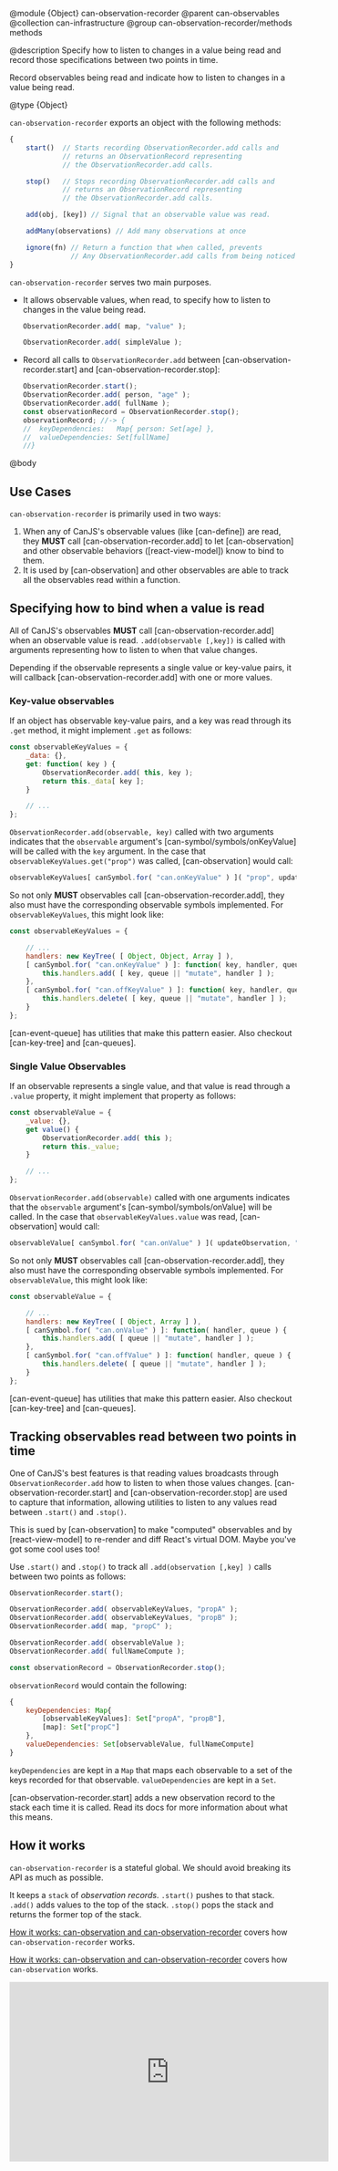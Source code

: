 @module {Object} can-observation-recorder
@parent can-observables
@collection can-infrastructure
@group can-observation-recorder/methods methods

@description Specify how to listen to changes in a value being read and record
those specifications between two points in time.

Record observables being read and indicate how to listen to changes
in a value being read.

@type {Object}

`can-observation-recorder` exports an object with the following methods:

```js
{
    start()  // Starts recording ObservationRecorder.add calls and
             // returns an ObservationRecord representing
             // the ObservationRecorder.add calls.

    stop()   // Stops recording ObservationRecorder.add calls and
             // returns an ObservationRecord representing
             // the ObservationRecorder.add calls.

    add(obj, [key]) // Signal that an observable value was read.

    addMany(observations) // Add many observations at once

    ignore(fn) // Return a function that when called, prevents
               // Any ObservationRecorder.add calls from being noticed
}
```

`can-observation-recorder` serves two main purposes.

- It allows observable values, when read, to specify how to listen to changes in the
  value being read.  
  ```js
  ObservationRecorder.add( map, "value" );

  ObservationRecorder.add( simpleValue );
  ```
- Record all calls to `ObservationRecorder.add` between [can-observation-recorder.start] and
  [can-observation-recorder.stop]:
  ```js
  ObservationRecorder.start();
  ObservationRecorder.add( person, "age" );
  ObservationRecorder.add( fullName );
  const observationRecord = ObservationRecorder.stop();
  observationRecord; //-> {
  //  keyDependencies:   Map{ person: Set[age] },
  //  valueDependencies: Set[fullName]
  //}
  ```

@body

## Use Cases



`can-observation-recorder` is primarily used in two ways:

1. When any of CanJS's observable values (like [can-define]) are read, they __MUST__
call [can-observation-recorder.add] to let [can-observation] and other observable behaviors ([react-view-model]) know to bind to them.
2. It is used by [can-observation] and other observables are able to track all the observables
read within a function.  


## Specifying how to bind when a value is read

All of CanJS's observables __MUST__ call [can-observation-recorder.add] when an observable value is read. `.add(observable [,key])` is called with arguments
representing how to listen to when that value changes.

Depending if the observable represents a single value or key-value pairs, it will callback [can-observation-recorder.add]
with one or more values.

### Key-value observables

If an object has observable key-value pairs, and a key was read through its `.get` method, it might
implement `.get` as follows:

```js
const observableKeyValues = {
	_data: {},
	get: function( key ) {
		ObservationRecorder.add( this, key );
		return this._data[ key ];
	}

	// ...
};
```

`ObservationRecorder.add(observable, key)` called with two arguments indicates that the `observable` argument's [can-symbol/symbols/onKeyValue] will
be called with the `key` argument.  In the case that `observableKeyValues.get("prop")` was called, [can-observation] would call:

```js
observableKeyValues[ canSymbol.for( "can.onKeyValue" ) ]( "prop", updateObservation, "notify" );
```

So not only __MUST__ observables call [can-observation-recorder.add], they also must have the corresponding observable symbols implemented. For `observableKeyValues`, this might look like:

```js
const observableKeyValues = {

	// ...
	handlers: new KeyTree( [ Object, Object, Array ] ),
	[ canSymbol.for( "can.onKeyValue" ) ]: function( key, handler, queue ) {
		this.handlers.add( [ key, queue || "mutate", handler ] );
	},
	[ canSymbol.for( "can.offKeyValue" ) ]: function( key, handler, queue ) {
		this.handlers.delete( [ key, queue || "mutate", handler ] );
	}
};
```

[can-event-queue] has utilities that make this pattern easier. Also checkout [can-key-tree] and [can-queues].

### Single Value Observables

If an observable represents a single value, and that value is read through a `.value` property, it might
implement that property as follows:

```js
const observableValue = {
	_value: {},
	get value() {
		ObservationRecorder.add( this );
		return this._value;
	}

	// ...
};
```

`ObservationRecorder.add(observable)` called with one arguments indicates that the `observable` argument's [can-symbol/symbols/onValue] will be called.  In the case that `observableKeyValues.value` was read, [can-observation] would call:

```js
observableValue[ canSymbol.for( "can.onValue" ) ]( updateObservation, "notify" );
```

So not only __MUST__ observables call [can-observation-recorder.add], they also must have the corresponding observable symbols implemented. For `observableValue`, this might look like:

```js
const observableValue = {

	// ...
	handlers: new KeyTree( [ Object, Array ] ),
	[ canSymbol.for( "can.onValue" ) ]: function( handler, queue ) {
		this.handlers.add( [ queue || "mutate", handler ] );
	},
	[ canSymbol.for( "can.offValue" ) ]: function( handler, queue ) {
		this.handlers.delete( [ queue || "mutate", handler ] );
	}
};
```

[can-event-queue] has utilities that make this pattern easier. Also checkout [can-key-tree] and [can-queues].


## Tracking observables read between two points in time

One of CanJS's best features is that reading values broadcasts through `ObservationRecorder.add` how to
listen to when those values changes.  [can-observation-recorder.start] and [can-observation-recorder.stop]
are used to capture that information, allowing utilities to listen to any values read between `.start()` and `.stop()`.

This is sued by [can-observation] to make "computed" observables and by [react-view-model] to re-render and diff React's
virtual DOM.  Maybe you've got some cool uses too!

Use `.start()` and `.stop()` to track all `.add(observation [,key] )` calls between two points as follows:

```js
ObservationRecorder.start();

ObservationRecorder.add( observableKeyValues, "propA" );
ObservationRecorder.add( observableKeyValues, "propB" );
ObservationRecorder.add( map, "propC" );

ObservationRecorder.add( observableValue );
ObservationRecorder.add( fullNameCompute );

const observationRecord = ObservationRecorder.stop();
```

`observationRecord` would contain the following:

```js
{
    keyDependencies: Map{
        [observableKeyValues]: Set["propA", "propB"],
        [map]: Set["propC"]
    },
    valueDependencies: Set[observableValue, fullNameCompute]
}
```

`keyDependencies` are kept in a `Map` that maps each observable to a set of the keys recorded for that observable.
`valueDependencies` are kept in a `Set`.

[can-observation-recorder.start] adds a new observation record to the stack each time it is called. Read its docs for more
information about what this means.

## How it works

`can-observation-recorder` is a stateful global. We should avoid breaking its API as much as possible.

It keeps a `stack` of _observation records_.  `.start()` pushes to that stack. `.add()` adds values to the
top of the stack. `.stop()` pops the stack and returns the former top of the stack.

[How it works: can-observation and can-observation-recorder](https://www.youtube.com/watch?v=UIhB-zXR5Yg)
covers how `can-observation-recorder` works.

[How it works: can-observation and can-observation-recorder](https://www.youtube.com/watch?v=UIhB-zXR5Yg)
covers how `can-observation` works.

<iframe width="560" height="315" src="https://www.youtube.com/embed/UIhB-zXR5Yg" frameborder="0" allowfullscreen></iframe>
